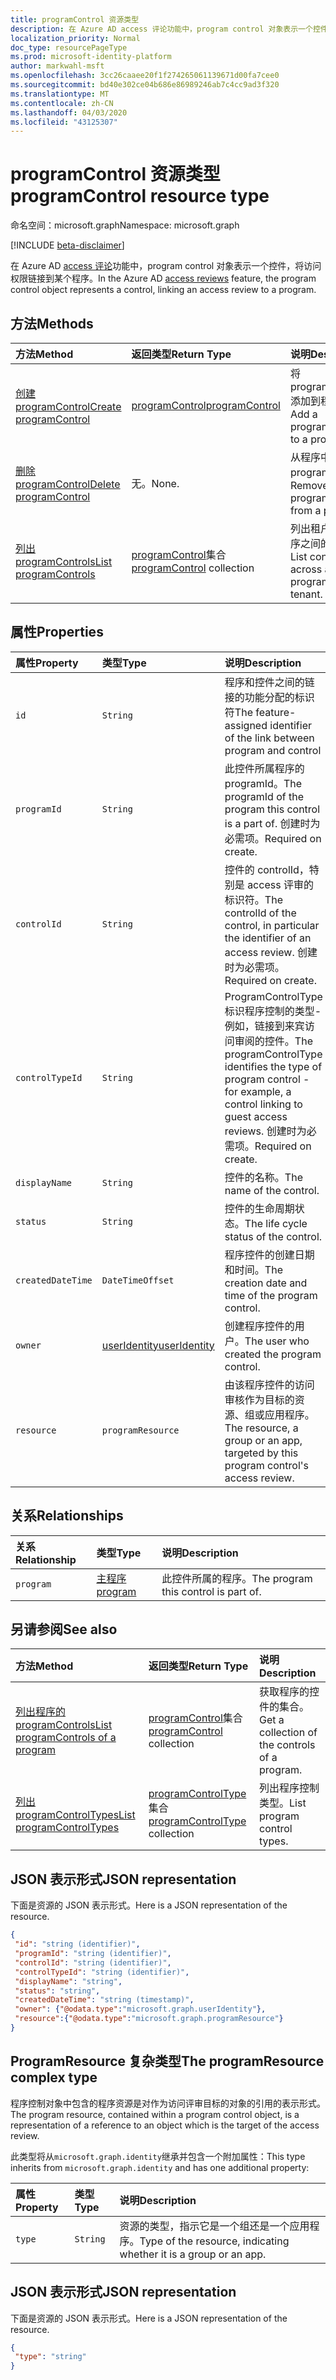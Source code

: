 ```yaml
---
title: programControl 资源类型
description: 在 Azure AD access 评论功能中，program control 对象表示一个控件，将访问权限链接到某个程序。
localization_priority: Normal
doc_type: resourcePageType
ms.prod: microsoft-identity-platform
author: markwahl-msft
ms.openlocfilehash: 3cc26caaee20f1f274265061139671d00fa7cee0
ms.sourcegitcommit: bd40e302ce04b686e86989246ab7c4cc9ad3f320
ms.translationtype: MT
ms.contentlocale: zh-CN
ms.lasthandoff: 04/03/2020
ms.locfileid: "43125307"
---
```

# <a name="programcontrol-resource-type"></a><span data-ttu-id="c8a6d-103">programControl 资源类型</span><span class="sxs-lookup"><span data-stu-id="c8a6d-103">programControl resource type</span></span>

<span data-ttu-id="c8a6d-104">命名空间：microsoft.graph</span><span class="sxs-lookup"><span data-stu-id="c8a6d-104">Namespace: microsoft.graph</span></span>

[!INCLUDE [beta-disclaimer](../../includes/beta-disclaimer.md)]

<span data-ttu-id="c8a6d-105">在 Azure AD [access 评论](accessreviews-root.md)功能中，program control 对象表示一个控件，将访问权限链接到某个程序。</span><span class="sxs-lookup"><span data-stu-id="c8a6d-105">In the Azure AD [access reviews](accessreviews-root.md) feature, the program control object represents a control, linking an access review to a program.</span></span>


## <a name="methods"></a><span data-ttu-id="c8a6d-106">方法</span><span class="sxs-lookup"><span data-stu-id="c8a6d-106">Methods</span></span>

| <span data-ttu-id="c8a6d-107">方法</span><span class="sxs-lookup"><span data-stu-id="c8a6d-107">Method</span></span>           | <span data-ttu-id="c8a6d-108">返回类型</span><span class="sxs-lookup"><span data-stu-id="c8a6d-108">Return Type</span></span>    |<span data-ttu-id="c8a6d-109">说明</span><span class="sxs-lookup"><span data-stu-id="c8a6d-109">Description</span></span>|
|:---------------|:--------|:----------|
|[<span data-ttu-id="c8a6d-110">创建 programControl</span><span class="sxs-lookup"><span data-stu-id="c8a6d-110">Create programControl</span></span>](../api/programcontrol-create.md) |     [<span data-ttu-id="c8a6d-111">programControl</span><span class="sxs-lookup"><span data-stu-id="c8a6d-111">programControl</span></span>](programcontrol.md) |   <span data-ttu-id="c8a6d-112">将 programControl 添加到程序中。</span><span class="sxs-lookup"><span data-stu-id="c8a6d-112">Add a programControl to a program.</span></span>|
|[<span data-ttu-id="c8a6d-113">删除 programControl</span><span class="sxs-lookup"><span data-stu-id="c8a6d-113">Delete programControl</span></span>](../api/programcontrol-delete.md) |     <span data-ttu-id="c8a6d-114">无。</span><span class="sxs-lookup"><span data-stu-id="c8a6d-114">None.</span></span>   |   <span data-ttu-id="c8a6d-115">从程序中删除 programControl。</span><span class="sxs-lookup"><span data-stu-id="c8a6d-115">Remove a programControl from a program.</span></span>|
|[<span data-ttu-id="c8a6d-116">列出 programControls</span><span class="sxs-lookup"><span data-stu-id="c8a6d-116">List programControls</span></span>](../api/programcontrol-list.md) | <span data-ttu-id="c8a6d-117">[programControl](programcontrol.md)集合</span><span class="sxs-lookup"><span data-stu-id="c8a6d-117">[programControl](programcontrol.md) collection</span></span>| <span data-ttu-id="c8a6d-118">列出租户中所有程序之间的控件。</span><span class="sxs-lookup"><span data-stu-id="c8a6d-118">List controls across all programs in the tenant.</span></span>|

## <a name="properties"></a><span data-ttu-id="c8a6d-119">属性</span><span class="sxs-lookup"><span data-stu-id="c8a6d-119">Properties</span></span>
| <span data-ttu-id="c8a6d-120">属性</span><span class="sxs-lookup"><span data-stu-id="c8a6d-120">Property</span></span>     | <span data-ttu-id="c8a6d-121">类型</span><span class="sxs-lookup"><span data-stu-id="c8a6d-121">Type</span></span>   |<span data-ttu-id="c8a6d-122">说明</span><span class="sxs-lookup"><span data-stu-id="c8a6d-122">Description</span></span>|
|:---------------|:--------|:----------|
| `id`                     |`String`                | <span data-ttu-id="c8a6d-123">程序和控件之间的链接的功能分配的标识符</span><span class="sxs-lookup"><span data-stu-id="c8a6d-123">The feature-assigned identifier of the link between program and control</span></span>                                      |
| `programId`              |`String`                | <span data-ttu-id="c8a6d-124">此控件所属程序的 programId。</span><span class="sxs-lookup"><span data-stu-id="c8a6d-124">The programId of the program this control is a part of.</span></span> <span data-ttu-id="c8a6d-125">创建时为必需项。</span><span class="sxs-lookup"><span data-stu-id="c8a6d-125">Required on create.</span></span>                            |
| `controlId`              |`String`                | <span data-ttu-id="c8a6d-126">控件的 controlId，特别是 access 评审的标识符。</span><span class="sxs-lookup"><span data-stu-id="c8a6d-126">The controlId of the control, in particular the identifier of an access review.</span></span> <span data-ttu-id="c8a6d-127">创建时为必需项。</span><span class="sxs-lookup"><span data-stu-id="c8a6d-127">Required on create.</span></span>                                                |
| `controlTypeId`          |`String`                | <span data-ttu-id="c8a6d-128">ProgramControlType 标识程序控制的类型-例如，链接到来宾访问审阅的控件。</span><span class="sxs-lookup"><span data-stu-id="c8a6d-128">The programControlType identifies the type of program control - for example, a control linking to guest access reviews.</span></span> <span data-ttu-id="c8a6d-129">创建时为必需项。</span><span class="sxs-lookup"><span data-stu-id="c8a6d-129">Required on create.</span></span> |
| `displayName`            |`String`                | <span data-ttu-id="c8a6d-130">控件的名称。</span><span class="sxs-lookup"><span data-stu-id="c8a6d-130">The name of the control.</span></span>                                                             |
| `status`                 |`String`                | <span data-ttu-id="c8a6d-131">控件的生命周期状态。</span><span class="sxs-lookup"><span data-stu-id="c8a6d-131">The life cycle status of the control.</span></span>                                                 |
| `createdDateTime`        |`DateTimeOffset`        | <span data-ttu-id="c8a6d-132">程序控件的创建日期和时间。</span><span class="sxs-lookup"><span data-stu-id="c8a6d-132">The creation date and time of the program control.</span></span>                                        |
| `owner`                  |[<span data-ttu-id="c8a6d-133">userIdentity</span><span class="sxs-lookup"><span data-stu-id="c8a6d-133">userIdentity</span></span>](useridentity.md)   | <span data-ttu-id="c8a6d-134">创建程序控件的用户。</span><span class="sxs-lookup"><span data-stu-id="c8a6d-134">The user who created the program control.</span></span>                                               |
| `resource`               |`programResource`       | <span data-ttu-id="c8a6d-135">由该程序控件的访问审核作为目标的资源、组或应用程序。</span><span class="sxs-lookup"><span data-stu-id="c8a6d-135">The resource, a group or an app, targeted by this program control's access review.</span></span>                   |

## <a name="relationships"></a><span data-ttu-id="c8a6d-136">关系</span><span class="sxs-lookup"><span data-stu-id="c8a6d-136">Relationships</span></span>
| <span data-ttu-id="c8a6d-137">关系</span><span class="sxs-lookup"><span data-stu-id="c8a6d-137">Relationship</span></span> | <span data-ttu-id="c8a6d-138">类型</span><span class="sxs-lookup"><span data-stu-id="c8a6d-138">Type</span></span>   |<span data-ttu-id="c8a6d-139">说明</span><span class="sxs-lookup"><span data-stu-id="c8a6d-139">Description</span></span>|
|:---------------|:--------|:----------|
| `program`                |[<span data-ttu-id="c8a6d-140">主程序</span><span class="sxs-lookup"><span data-stu-id="c8a6d-140">program</span></span>](program.md)               | <span data-ttu-id="c8a6d-141">此控件所属的程序。</span><span class="sxs-lookup"><span data-stu-id="c8a6d-141">The program this control is part of.</span></span>                                                |

## <a name="see-also"></a><span data-ttu-id="c8a6d-142">另请参阅</span><span class="sxs-lookup"><span data-stu-id="c8a6d-142">See also</span></span>

| <span data-ttu-id="c8a6d-143">方法</span><span class="sxs-lookup"><span data-stu-id="c8a6d-143">Method</span></span>           | <span data-ttu-id="c8a6d-144">返回类型</span><span class="sxs-lookup"><span data-stu-id="c8a6d-144">Return Type</span></span>    |<span data-ttu-id="c8a6d-145">说明</span><span class="sxs-lookup"><span data-stu-id="c8a6d-145">Description</span></span>|
|:---------------|:--------|:----------|
|[<span data-ttu-id="c8a6d-146">列出程序的 programControls</span><span class="sxs-lookup"><span data-stu-id="c8a6d-146">List programControls of a program</span></span>](../api/program-listcontrols.md) |      <span data-ttu-id="c8a6d-147">[programControl](programcontrol.md)集合</span><span class="sxs-lookup"><span data-stu-id="c8a6d-147">[programControl](programcontrol.md) collection</span></span>| <span data-ttu-id="c8a6d-148">获取程序的控件的集合。</span><span class="sxs-lookup"><span data-stu-id="c8a6d-148">Get a collection of the controls of a program.</span></span>|
|[<span data-ttu-id="c8a6d-149">列出 programControlTypes</span><span class="sxs-lookup"><span data-stu-id="c8a6d-149">List programControlTypes</span></span>](../api/programcontroltype-list.md) | <span data-ttu-id="c8a6d-150">[programControlType](programcontroltype.md)集合</span><span class="sxs-lookup"><span data-stu-id="c8a6d-150">[programControlType](programcontroltype.md) collection</span></span>| <span data-ttu-id="c8a6d-151">列出程序控制类型。</span><span class="sxs-lookup"><span data-stu-id="c8a6d-151">List program control types.</span></span> |

## <a name="json-representation"></a><span data-ttu-id="c8a6d-152">JSON 表示形式</span><span class="sxs-lookup"><span data-stu-id="c8a6d-152">JSON representation</span></span>

<span data-ttu-id="c8a6d-153">下面是资源的 JSON 表示形式。</span><span class="sxs-lookup"><span data-stu-id="c8a6d-153">Here is a JSON representation of the resource.</span></span>

<!-- {
  "blockType": "resource",
  "optionalProperties": [

  ],
  "@odata.type": "microsoft.graph.programControl"
}-->

```json
{
 "id": "string (identifier)",
 "programId": "string (identifier)",
 "controlId": "string (identifier)",
 "controlTypeId": "string (identifier)",
 "displayName": "string",
 "status": "string",
 "createdDateTime": "string (timestamp)",
 "owner": {"@odata.type":"microsoft.graph.userIdentity"},
 "resource":{"@odata.type":"microsoft.graph.programResource"}
}

```

## <a name="the-programresource-complex-type"></a><span data-ttu-id="c8a6d-154">ProgramResource 复杂类型</span><span class="sxs-lookup"><span data-stu-id="c8a6d-154">The programResource complex type</span></span>

<span data-ttu-id="c8a6d-155">程序控制对象中包含的程序资源是对作为访问评审目标的对象的引用的表示形式。</span><span class="sxs-lookup"><span data-stu-id="c8a6d-155">The program resource, contained within a program control object, is a representation of a reference to an object which is the target of the access review.</span></span>

<span data-ttu-id="c8a6d-156">此类型将从`microsoft.graph.identity`继承并包含一个附加属性：</span><span class="sxs-lookup"><span data-stu-id="c8a6d-156">This type inherits from `microsoft.graph.identity` and has one additional property:</span></span>

| <span data-ttu-id="c8a6d-157">属性</span><span class="sxs-lookup"><span data-stu-id="c8a6d-157">Property</span></span>     | <span data-ttu-id="c8a6d-158">类型</span><span class="sxs-lookup"><span data-stu-id="c8a6d-158">Type</span></span>   |<span data-ttu-id="c8a6d-159">说明</span><span class="sxs-lookup"><span data-stu-id="c8a6d-159">Description</span></span>|
|:---------------|:--------|:----------|
| `type`               |`String`  | <span data-ttu-id="c8a6d-160">资源的类型，指示它是一个组还是一个应用程序。</span><span class="sxs-lookup"><span data-stu-id="c8a6d-160">Type of the resource, indicating whether it is a group or an app.</span></span> |     

## <a name="json-representation"></a><span data-ttu-id="c8a6d-161">JSON 表示形式</span><span class="sxs-lookup"><span data-stu-id="c8a6d-161">JSON representation</span></span>

<span data-ttu-id="c8a6d-162">下面是资源的 JSON 表示形式。</span><span class="sxs-lookup"><span data-stu-id="c8a6d-162">Here is a JSON representation of the resource.</span></span>

<!-- {
  "blockType": "resource",
  "optionalProperties": [

  ],
  "@odata.type": "microsoft.graph.programResource"
}-->

```json
{
 "type": "string"
}

```
<!--
{
  "type": "#page.annotation",
  "description": "programControl resource",
  "keywords": "",
  "section": "documentation",
  "tocPath": "",
  "suppressions": []
}
-->
